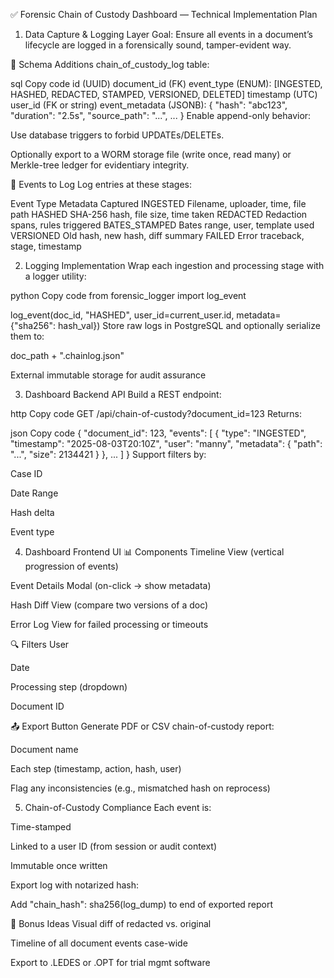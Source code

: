 ✅ Forensic Chain of Custody Dashboard — Technical Implementation Plan
1. Data Capture & Logging Layer
Goal: Ensure all events in a document’s lifecycle are logged in a forensically sound, tamper-evident way.

🧱 Schema Additions
chain_of_custody_log table:

sql
Copy code
id (UUID)
document_id (FK)
event_type (ENUM): [INGESTED, HASHED, REDACTED, STAMPED, VERSIONED, DELETED]
timestamp (UTC)
user_id (FK or string)
event_metadata (JSONB): {
    "hash": "abc123",
    "duration": "2.5s",
    "source_path": "...",
    ...
}
Enable append-only behavior:

Use database triggers to forbid UPDATEs/DELETEs.

Optionally export to a WORM storage file (write once, read many) or Merkle-tree ledger for evidentiary integrity.

🎯 Events to Log
Log entries at these stages:

Event Type	Metadata Captured
INGESTED	Filename, uploader, time, file path
HASHED	SHA-256 hash, file size, time taken
REDACTED	Redaction spans, rules triggered
BATES_STAMPED	Bates range, user, template used
VERSIONED	Old hash, new hash, diff summary
FAILED	Error traceback, stage, timestamp

2. Logging Implementation
Wrap each ingestion and processing stage with a logger utility:

python
Copy code
from forensic_logger import log_event

log_event(doc_id, "HASHED", user_id=current_user.id, metadata={"sha256": hash_val})
Store raw logs in PostgreSQL and optionally serialize them to:

doc_path + ".chainlog.json"

External immutable storage for audit assurance

3. Dashboard Backend API
Build a REST endpoint:

http
Copy code
GET /api/chain-of-custody?document_id=123
Returns:

json
Copy code
{
  "document_id": 123,
  "events": [
    {
      "type": "INGESTED",
      "timestamp": "2025-08-03T20:10Z",
      "user": "manny",
      "metadata": {
        "path": "...",
        "size": 2134421
      }
    },
    ...
  ]
}
Support filters by:

Case ID

Date Range

Hash delta

Event type

4. Dashboard Frontend UI
📊 Components
Timeline View (vertical progression of events)

Event Details Modal (on-click → show metadata)

Hash Diff View (compare two versions of a doc)

Error Log View for failed processing or timeouts

🔍 Filters
User

Date

Processing step (dropdown)

Document ID

📤 Export Button
Generate PDF or CSV chain-of-custody report:

Document name

Each step (timestamp, action, hash, user)

Flag any inconsistencies (e.g., mismatched hash on reprocess)

5. Chain-of-Custody Compliance
Each event is:

Time-stamped

Linked to a user ID (from session or audit context)

Immutable once written

Export log with notarized hash:

Add "chain_hash": sha256(log_dump) to end of exported report

🚀 Bonus Ideas
Visual diff of redacted vs. original

Timeline of all document events case-wide

Export to .LEDES or .OPT for trial mgmt software

